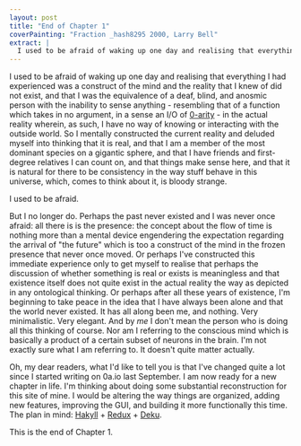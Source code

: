 ```yaml
---
layout: post
title: "End of Chapter 1"
coverPainting: "Fraction _hash8295 2000, Larry Bell"
extract: |
  I used to be afraid of waking up one day and realising that everything I had experienced was a construct of the mind and the reality that I knew of did not exist, and that I was the equivalence of a deaf, blind, and anosmic person with the inability to sense anything - resembling that of a function which takes in no argument, in a sense an I/O of [0-arity](https://en.wikipedia.org/wiki/0A) - in the actual reality wherein, as such, I have no way of knowing or interacting with the outside world. So I mentally constructed the current reality and deluded myself into thinking that it is real, and that I am a member of the most dominant species on a gigantic sphere, and that I have friends and first-degree relatives I can count on, and that things make sense here, and that it is natural for there to be consistency in the way stuff behave in this universe, which, comes to think about it, is bloody str
---
```


I used to be afraid of waking up one day and realising that everything I had experienced was a construct of the mind and the reality that I knew of did not exist, and that I was the equivalence of a deaf, blind, and anosmic person with the inability to sense anything - resembling that of a function which takes in no argument, in a sense an I/O of [0-arity](https://en.wikipedia.org/wiki/0A) - in the actual reality wherein, as such, I have no way of knowing or interacting with the outside world. So I mentally constructed the current reality and deluded myself into thinking that it is real, and that I am a member of the most dominant species on a gigantic sphere, and that I have friends and first-degree relatives I can count on, and that things make sense here, and that it is natural for there to be consistency in the way stuff behave in this universe, which, comes to think about it, is bloody strange.

I used to be afraid.

But I no longer do. Perhaps the past never existed and I was never once afraid: all there is is the presence: the concept about the flow of time is nothing more than a mental device engendering the expectation regarding the arrival of "the future" which is too a construct of the mind in the frozen presence that never once moved. Or perhaps I've constructed this immediate experience only to get myself to realise that perhaps the discussion of whether something is real or exists is meaningless and that existence itself does not quite exist in the actual reality the way as depicted in any ontological thinking. Or perhaps after all these years of existence, I'm beginning to take peace in the idea that I have always been alone and that the world never existed. It has all along been me, and nothing. Very minimalistic. Very elegant. And by *me* I don't mean the person who is doing all this thinking of course. Nor am I referring to the conscious mind which is basically a product of a certain subset of neurons in the brain. I'm not exactly sure what I am referring to. It doesn't quite matter actually.

Oh, my dear readers, what I'd like to tell you is that I've changed quite a lot since I started writing on 0a.io last September. I am now ready for a new chapter in life. I'm thinking about doing some substantial reconstruction for this site of mine. I would be altering the way things are organized, adding new features, improving the GUI, and building it more functionally this time. The plan in mind: [Hakyll](https://github.com/jaspervdj/hakyll) + [Redux](https://github.com/rackt/redux) + [Deku](https://github.com/dekujs/deku).


This is the end of Chapter 1.
